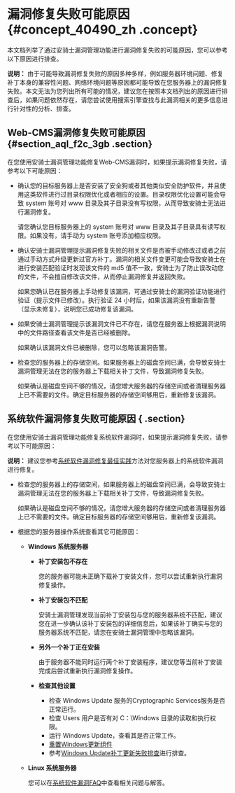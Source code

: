# 漏洞修复失败可能原因 {#concept_40490_zh .concept}

本文档列举了通过安骑士漏洞管理功能进行漏洞修复失败的可能原因，您可以参考以下原因进行排查。

**说明：** 由于可能导致漏洞修复失败的原因多种多样，例如服务器环境问题、修复补丁本身的兼容性问题、网络环境问题等原因都可能导致在您服务器上的漏洞修复失败。本文无法为您列出所有可能的情况，建议您在按照本文档列出的原因进行排查后，如果问题依然存在，请您尝试使用搜索引擎查找与此漏洞相关的更多信息进行针对性的分析、排查。

## Web-CMS漏洞修复失败可能原因 {#section_aql_f2c_3gb .section}

在您使用安骑士漏洞管理功能修复Web-CMS漏洞时，如果提示漏洞修复失败，请参考以下可能原因：

-   确认您的目标服务器上是否安装了安全狗或者其他类似安全防护软件，并且使用这类软件进行过目录权限优化或者相应的设置。目录权限优化设置可能会导致 system 账号对 www 目录及其子目录没有写权限，从而导致安骑士无法进行漏洞修复。

    请您确认您目标服务器上的 system 账号对 www 目录及其子目录具有读写权限。如果没有，请手动为 system 账号添加相应权限。

-   确认安骑士漏洞管理提示漏洞修复失败的相关文件是否被手动修改过或者之前通过手动方式升级更新过官方补丁。漏洞的相关文件变更可能会导致安骑士在进行安装匹配验证时发现该文件的 md5 值不一致，安骑士为了防止误改动您的文件，不会擅自修改该文件，从而停止漏洞修复并返回失败。

    如果您确认已在服务器上手动修复该漏洞，可通过安骑士的漏洞验证功能进行验证（提示文件已修改）。执行验证 24 小时后，如果该漏洞没有重新告警（显示未修复），说明您已成功修复该漏洞。

-   如果安骑士漏洞管理提示该漏洞文件已不存在，请您在服务器上根据漏洞说明中的文件路径查看该文件是否已经被删除。

    如果确认该漏洞文件已被删除，您可以忽略该漏洞告警。

-   检查您的服务器上的存储空间。如果服务器上的磁盘空间已满，会导致安骑士漏洞管理无法在您的服务器上下载相关补丁文件，导致漏洞修复失败。

    如果确认是磁盘空间不够的情况，请您增大服务器的存储空间或者清理服务器上已不需要的文件。确定目标服务器的存储空间够用后，重新修复该漏洞。


## 系统软件漏洞修复失败可能原因 { .section}

在您使用安骑士漏洞管理功能修复系统软件漏洞时，如果提示漏洞修复失败，请参考以下可能原因：

**说明：** 建议您参考[系统软件漏洞修复最佳实践](cn.zh-CN/常见问题/常见问题隐藏目录/服务器软件漏洞修复最佳实践.md#)方法对您服务器上的系统软件漏洞进行修复。

-   检查您的服务器上的存储空间，如果服务器上的磁盘空间已满，会导致安骑士漏洞管理无法在您的服务器上下载相关补丁文件，导致漏洞修复失败。

    如果确认是磁盘空间不够的情况，请您增大服务器的存储空间或者清理服务器上已不需要的文件。确定目标服务器的存储空间够用后，重新修复该漏洞。

-   根据您的服务器操作系统查看其它可能原因：
    -   **Windows 系统服务器** 
        -   **补丁安装包不存在**

            您的服务器可能未正确下载补丁安装文件，您可以尝试重新执行漏洞修复操作。

        -   **补丁安装包不匹配**

            安骑士漏洞管理发现当前补丁安装包与您的服务器系统不匹配，建议您在进一步确认该补丁安装包的详细信息后，如果该补丁确实与您的服务器系统不匹配，请您在安骑士漏洞管理中忽略该漏洞。

        -   **另外一个补丁正在安装**

            由于服务器不能同时运行两个补丁安装程序，建议您等当前补丁安装完成后尝试重新执行漏洞修复操作。

        -   **检查其他设置**
            -   检查 Windows Update 服务的Cryptographic Services服务是否正常运行。
            -   检查 Users 用户是否有对 C：\\Windows 目录的读取和执行权限。
            -   运行 Windows Update，查看其是否正常工作。
            -   [重置Windows更新组件](https://support.microsoft.com/zh-cn/help/971058/how-do-i-reset-windows-update-components)
            -   参考[Windows Update补丁更新失败排查](https://help.aliyun.com/knowledge_detail/41053.html)进行排查。
    -   **Linux 系统服务器** 

        您可以在[系统软件漏洞FAQ](cn.zh-CN/常见问题/常见问题隐藏目录/Linux软件漏洞FAQ.md#)中查看相关问题与解答。


